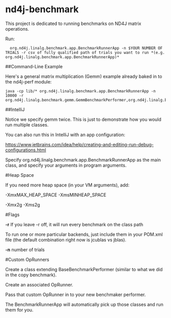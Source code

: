 # nd4j-benchmark

This project is dedicated to running benchmarks on ND4J matrix operations.

Run:
   
      org.nd4j.linalg.benchmark.app.BenchmarkRunnerApp -n $YOUR NUMBER OF TRIALS -r csv of fully qualified path of trials you want to run *(e.g. org.nd4j.linalg.benchmark.app.BenchmarkRunnerApp)*

##Command-Line Example 

Here's a general matrix multiplication (Gemm) example already baked in to the nd4j-perf module:

    java -cp lib/* org.nd4j.linalg.benchmark.app.BenchmarkRunnerApp -n 10000 -r org.nd4j.linalg.benchmark.gemm.GemmBenchmarkPerformer,org.nd4j.linalg.benchmark.gemm.GemmBenchmarkPerformer

##IntelliJ

Notice we specify gemm twice. This is just to demonstrate how you would run multiple classes.

You can also run this in IntelliJ with an app configuration:

https://www.jetbrains.com/idea/help/creating-and-editing-run-debug-configurations.html

Specify org.nd4j.linalg.benchmark.app.BenchmarkRunnerApp as the main class, and specify your arguments in program arguments.

#Heap Space

If you need more heap space (in your VM arguments), add:

-XmxMAX_HEAP_SPACE -XmsMINHEAP_SPACE

-Xmx2g -Xms2g

#Flags

**-r** If you leave -r off, it will run every benchmark on the class path

To run one or more particular backends, just include them in your POM.xml file (the default combination right now is jcublas vs jblas).

**-n** number of trials

#Custom OpRunners

Create a class extending BaseBenchmarkPerformer (similar to what we did in the copy benchmark). 

Create an associated OpRunner. 

Pass that custom OpRunner in to your new benchmaker performer.

The BenchmarkRunnerApp will automatically pick up those classes and run them for you.
